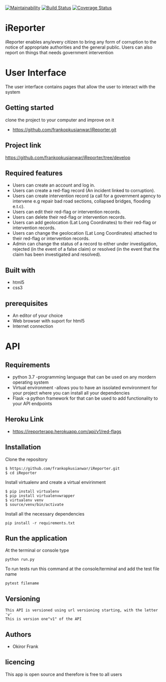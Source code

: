 [![Maintainability](https://api.codeclimate.com/v1/badges/6e8511dbcf29b1cee00a/maintainability)](https://codeclimate.com/github/frankopkusianwar/iReporter/maintainability) [![Build Status](https://travis-ci.org/frankopkusianwar/iReporter.svg?branch=develop)](https://travis-ci.org/frankopkusianwar/iReporter) [![Coverage Status](https://coveralls.io/repos/github/frankopkusianwar/iReporter/badge.svg?branch=develop)](https://coveralls.io/github/frankopkusianwar/iReporter?branch=develop)

# iReporter 
iReporter enables any/every citizen to bring any form of corruption to the notice of appropriate authorities and the general public. Users can also report on things that needs government intervention

# User Interface
The user  interface contains pages that allow the user to interact with the system
## Getting started
clone the project to your computer and improve on it
- https://github.com/frankopkusianwar/iReporter.git
## Project link
https://github.com/frankopkusianwar/iReporter/tree/develop
## Required features
- Users can create an account and log in.
- Users can create a red-flag record (An incident linked to corruption).
- Users can create intervention record (a call for a government agency to intervene e.g repair bad road sections, collapsed bridges, flooding e.t.c).
- Users can edit their red-flag or intervention records.
- Users can delete their red-flag or intervention records.
- Users can add geolocation (Lat Long Coordinates) to their red-flag or intervention records.
- Users can change the geolocation (Lat Long Coordinates) attached to their red-flag or intervention records.
- Admin can change the status of a record to either under investigation, rejected (in the event of a false claim) or resolved (in the event that the claim has been investigated and resolved).
## Built with
- html5
- css3
## prerequisites
- An editor of your choice
- Web browser with suport for html5
- Internet connection

# API
## Requirements
- python 3.7 -programming language that can be used on any mordern operating system
- Virtual environment -allows you to have an issolated evnvironment for your project where you can install all your dependencies
- Flask -a python framework for that can be used to add functionality to your API endpoints
## Heroku Link
- https://ireporterapp.herokuapp.com/api/v1/red-flags
## Installation
Clone the repository
```
$ https://github.com/frankopkusianwar/iReporter.git
$ cd iReporter
```
Install virtualenv and create a virtual envirinment
```
$ pip install virtualenv
$ pip install virtualenvwrapper
$ virtualenv venv
$ source/venv/bin/activate
```
Install all the necessary dependencies
```
pip install -r requirements.txt
```

## Run the application
At the terminal or console type
```
python run.py
```
To run tests run this command at the console/terminal and add the test file name
```
pytest filename
```
## Versioning
```
This API is versioned using url versioning starting, with the letter 'v'
This is version one"v1" of the API
```

## Authors
- Okiror Frank
## licencing
This app is open source and therefore is free to all users
